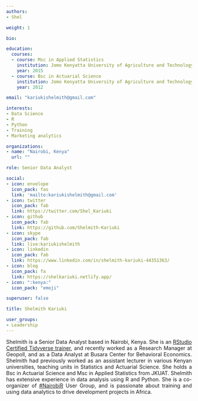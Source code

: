 ```yaml
---
authors:
- Shel

weight: 1

bio: 

education:
  courses:
  - course: Msc in Applied Statistics
    institution: Jomo Kenyatta University of Agriculture and Technology
    year: 2015
  - course: Bsc in Actuarial Science
    institution: Jomo Kenyatta University of Agriculture and Technology
    year: 2012

email: "kariukishelmith@gmail.com"

interests:
- Data Science
- R
- Python
- Training
- Marketing analytics

organizations:
- name: "Nairobi, Kenya"
  url: ""

role: Senior Data Analyst

social:
- icon: envelope
  icon_pack: fas
  link: 'mailto:kariukishelmith@gmail.com'
- icon: twitter
  icon_pack: fab
  link: https://twitter.com/Shel_Kariuki
- icon: github
  icon_pack: fab
  link: https://github.com/Shelmith-Kariuki
- icon: skype
  icon_pack: fab
  link: live:kariukishelmith
- icon: linkedin
  icon_pack: fab
  link: https://www.linkedin.com/in/shelmith-kariuki-44351363/
- icon: blog
  icon_pack: fa
  link: https://shelkariuki.netlify.app/ 
- icon: ":kenya:"
  icon_pack: "emoji"

superuser: false

title: Shelmith Kariuki

user_groups:
- Leadership
---
```

 <style>
body {text-align: justify}
</style>
Shelmith is a Senior Data Analyst based in Nairobi, Kenya. She is an [RStudio Certified Tidyverse trainer](https://education.rstudio.com/trainers/), and recently worked as a Research Manager at Geopoll, and as a Data Analyst at Busara Center for Behavioral Economics. Shelmith had previously worked as an assistant lecturer in various Kenyan universities, teaching units in Statistics and Actuarial Science. She holds a Bsc in Actuarial Science and Msc in Applied Statistics from JKUAT. Shelmith has extensive experience in data analysis using R and Python. She is a co-organizer of [#NairobiR](https://www.linkedin.com/feed/hashtag/nairobir/) User Group, and is passionate about training and using data analytics to drive development projects in Africa.